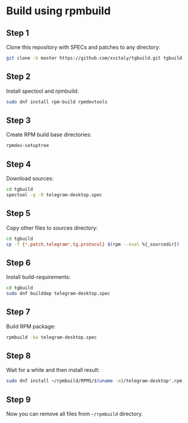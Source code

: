# Build using rpmbuild
## Step 1

Clone this repository with SPECs and patches to any directory:
```bash
git clone -b master https://github.com/xvitaly/tgbuild.git tgbuild
```

## Step 2

Install spectool and rpmbuild:
```bash
sudo dnf install rpm-build rpmdevtools
```

## Step 3

Create RPM build base directories:
```bash
rpmdev-setuptree
```

## Step 4

Download sources:
```bash
cd tgbuild
spectool -g -R telegram-desktop.spec
```

## Step 5

Copy other files to sources directory:
```bash
cd tgbuild
cp -f {*.patch,telegram*,tg.protocol} $(rpm --eval %{_sourcedir})
```

## Step 6

Install build-requirements:
```bash
cd tgbuild
sudo dnf builddep telegram-desktop.spec
```

## Step 7

Build RPM package:
```bash
rpmbuild -ba telegram-desktop.spec
```

## Step 8

Wait for a while and then install result:
```bash
sudo dnf install ~/rpmbuild/RPMS/$(uname -m)/telegram-desktop*.rpm
```

## Step 9

Now you can remove all files from `~/rpmbuild` directory.
